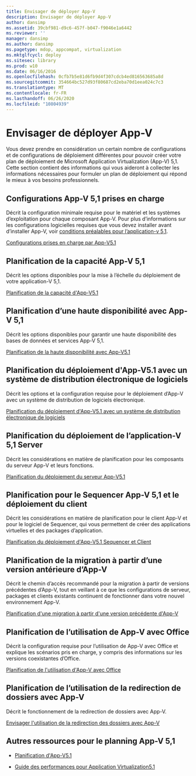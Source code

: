 ```yaml
---
title: Envisager de déployer App-V
description: Envisager de déployer App-V
author: dansimp
ms.assetid: 39cbf981-d9c6-457f-b047-f9046e1a6442
ms.reviewer: ''
manager: dansimp
ms.author: dansimp
ms.pagetype: mdop, appcompat, virtualization
ms.mktglfcycl: deploy
ms.sitesec: library
ms.prod: w10
ms.date: 06/16/2016
ms.openlocfilehash: 0cfb7b5e81d6fb9d4f307cdcb4ed816563685a8d
ms.sourcegitcommit: 354664bc527d93f80687cd2eba70d1eea024c7c3
ms.translationtype: MT
ms.contentlocale: fr-FR
ms.lasthandoff: 06/26/2020
ms.locfileid: "10804939"
---
```

# Envisager de déployer App-V


Vous devez prendre en considération un certain nombre de configurations et de configurations de déploiement différentes pour pouvoir créer votre plan de déploiement de Microsoft Application Virtualization (App-V) 5,1. Cette section contient des informations qui vous aideront à collecter les informations nécessaires pour formuler un plan de déploiement qui répond le mieux à vos besoins professionnels.

## <a href="" id="---------app-v-5-1-supported-configurations"></a> Configurations App-V 5,1 prises en charge


Décrit la configuration minimale requise pour le matériel et les systèmes d’exploitation pour chaque composant App-V. Pour plus d’informations sur les configurations logicielles requises que vous devez installer avant d’installer App-V, voir [conditions préalables pour l’application-v 5,1](app-v-51-prerequisites.md).

[Configurations prises en charge par App-V5.1](app-v-51-supported-configurations.md)

## Planification de la capacité App-V 5,1


Décrit les options disponibles pour la mise à l’échelle du déploiement de votre application-V 5,1.

[Planification de la capacité d'App-V5.1](app-v-51-capacity-planning.md)

## Planification d’une haute disponibilité avec App-V 5,1


Décrit les options disponibles pour garantir une haute disponibilité des bases de données et services App-V 5,1.

[Planification de la haute disponibilité avec App-V5.1](planning-for-high-availability-with-app-v-51.md)

## Planification du déploiement d'App-V5.1 avec un système de distribution électronique de logiciels


Décrit les options et la configuration requise pour le déploiement d’App-V avec un système de distribution de logiciels électronique.

[Planification du déploiement d'App-V5.1 avec un système de distribution électronique de logiciels](planning-to-deploy-app-v-51-with-an-electronic-software-distribution-system.md)

## Planification du déploiement de l’application-V 5,1 Server


Décrit les considérations en matière de planification pour les composants du serveur App-V et leurs fonctions.

[Planification du déploiement du serveur App-V5.1](planning-for-the-app-v-51-server-deployment.md)

## Planification pour le Sequencer App-V 5,1 et le déploiement du client


Décrit les considérations en matière de planification pour le client App-V et pour le logiciel de Sequencer, qui vous permettent de créer des applications virtuelles et des packages d’application.

[Planification du déploiement d'App-V5.1 Sequencer et Client](planning-for-the-app-v-51-sequencer-and-client-deployment.md)

## Planification de la migration à partir d’une version antérieure d’App-V


Décrit le chemin d’accès recommandé pour la migration à partir de versions précédentes d’App-V, tout en veillant à ce que les configurations de serveur, packages et clients existants continuent de fonctionner dans votre nouvel environnement App-V.

[Planification d'une migration à partir d'une version précédente d'App-V](planning-for-migrating-from-a-previous-version-of-app-v51.md)

## Planification de l’utilisation de App-V avec Office


Décrit la configuration requise pour l’utilisation de App-V avec Office et explique les scénarios pris en charge, y compris des informations sur les versions coexistantes d’Office.

[Planification de l'utilisation d'App-V avec Office](planning-for-using-app-v-with-office51.md)

## Planification de l’utilisation de la redirection de dossiers avec App-V


Décrit le fonctionnement de la redirection de dossiers avec App-V.

[Envisager l'utilisation de la redirection des dossiers avec App-V](planning-to-use-folder-redirection-with-app-v51.md)

## <a href="" id="other-resources-for-app-v-5-1-planning-"></a>Autres ressources pour le planning App-V 5,1


-   [Planification d'App-V5.1](planning-for-app-v-51.md)

-   [Guide des performances pour Application Virtualization5.1](performance-guidance-for-application-virtualization-51.md)

 

 





